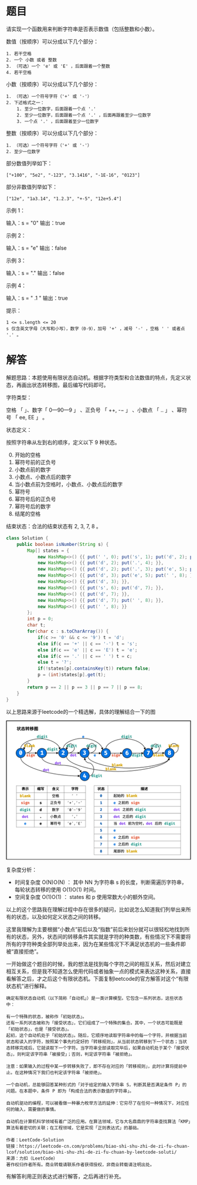 # 题目

请实现一个函数用来判断字符串是否表示数值（包括整数和小数）。

数值（按顺序）可以分成以下几个部分：

    1. 若干空格
    2. 一个 小数 或者 整数
    3. （可选）一个 'e' 或 'E' ，后面跟着一个整数
    4. 若干空格

小数（按顺序）可以分成以下几个部分：

    1. （可选）一个符号字符（'+' 或 '-'）
    2. 下述格式之一：
        1. 至少一位数字，后面跟着一个点 '.'
        2. 至少一位数字，后面跟着一个点 '.' ，后面再跟着至少一位数字
        3. 一个点 '.' ，后面跟着至少一位数字

整数（按顺序）可以分成以下几个部分：

    1. （可选）一个符号字符（'+' 或 '-'）
    2. 至少一位数字

部分数值列举如下：

    ["+100", "5e2", "-123", "3.1416", "-1E-16", "0123"]

部分非数值列举如下：

    ["12e", "1a3.14", "1.2.3", "+-5", "12e+5.4"]

 

示例 1：

输入：s = "0"
输出：true

示例 2：

输入：s = "e"
输出：false

示例 3：

输入：s = "."
输出：false

示例 4：

输入：s = "    .1  "
输出：true

 

提示：

    1 <= s.length <= 20
    s 仅含英文字母（大写和小写），数字（0-9），加号 '+' ，减号 '-' ，空格 ' ' 或者点 '.' 。

# 解答


解题思路：本题使用有限状态自动机。根据字符类型和合法数值的特点，先定义状态，再画出状态转移图，最后编写代码即可。

字符类型：

空格 「 」、数字「 0—90—9 」 、正负号 「 ++, -− 」 、小数点 「 .. 」 、幂符号 「 ee, EE 」 。

状态定义：

按照字符串从左到右的顺序，定义以下 9 种状态。

0. 开始的空格
1. 幂符号前的正负号
2. 小数点前的数字
3. 小数点、小数点后的数字
4. 当小数点前为空格时，小数点、小数点后的数字
5. 幂符号
6. 幂符号后的正负号
7. 幂符号后的数字
8. 结尾的空格

结束状态：合法的结束状态有 2, 3, 7, 8 。


```java
class Solution {
    public boolean isNumber(String s) {
        Map[] states = {
            new HashMap<>() {{ put(' ', 0); put('s', 1); put('d', 2); put('.', 4); }}, // 0.
            new HashMap<>() {{ put('d', 2); put('.', 4); }},                           // 1.
            new HashMap<>() {{ put('d', 2); put('.', 3); put('e', 5); put(' ', 8); }}, // 2.
            new HashMap<>() {{ put('d', 3); put('e', 5); put(' ', 8); }},              // 3.
            new HashMap<>() {{ put('d', 3); }},                                        // 4.
            new HashMap<>() {{ put('s', 6); put('d', 7); }},                           // 5.
            new HashMap<>() {{ put('d', 7); }},                                        // 6.
            new HashMap<>() {{ put('d', 7); put(' ', 8); }},                           // 7.
            new HashMap<>() {{ put(' ', 8); }}                                         // 8.
        };
        int p = 0;
        char t;
        for(char c : s.toCharArray()) {
            if(c >= '0' && c <= '9') t = 'd';
            else if(c == '+' || c == '-') t = 's';
            else if(c == 'e' || c == 'E') t = 'e';
            else if(c == '.' || c == ' ') t = c;
            else t = '?';
            if(!states[p].containsKey(t)) return false;
            p = (int)states[p].get(t);
        }
        return p == 2 || p == 3 || p == 7 || p == 8;
    }
}
```

以上思路来源于leetcode的一个精选解，具体的理解结合一下的图

![有限状态机](../pics/有限状态机.png)

复杂度分析：

- 时间复杂度 O(N)O(N) ： 其中 NN 为字符串 s 的长度，判断需遍历字符串，每轮状态转移的使用 O(1)O(1) 时间。
- 空间复杂度 O(1)O(1) ： states 和 p 使用常数大小的额外空间。

以上的这个思路我在理解过程中存在很多的疑问，比如说怎么知道我们列举出来所有的状态，以及如何定义状态之间的转移。

这里我理解为主要根据“小数点”前后以及“指数”前后来划分就可以很轻松地找到所有的状态，另外，状态间的转移条件其实就是字符的种类数，有些情况下不需要将所有的字符种类全部列举处出来，因为在某些情况下不满足状态机的一些条件即被“直接拒绝”。

一开始做这个题目的时候，我的想法是找到每个字符之间的相互关系，然后对建立相互关系，但是我不知道怎么使用代码或者抽象一点的模式来表达这种关系，直接看解答之后，才之后这个有限状态机。下面复制leetcode的官方解答对这个“有限状态机”进行解释。

    确定有限状态自动机（以下简称「自动机」）是一类计算模型。它包含一系列状态，这些状态中：

    有一个特殊的状态，被称作「初始状态」。
    还有一系列状态被称为「接受状态」，它们组成了一个特殊的集合。其中，一个状态可能既是「初始状态」，也是「接受状态」。
    起初，这个自动机处于「初始状态」。随后，它顺序地读取字符串中的每一个字符，并根据当前状态和读入的字符，按照某个事先约定好的「转移规则」，从当前状态转移到下一个状态；当状态转移完成后，它就读取下一个字符。当字符串全部读取完毕后，如果自动机处于某个「接受状态」，则判定该字符串「被接受」；否则，判定该字符串「被拒绝」。

    注意：如果输入的过程中某一步转移失败了，即不存在对应的「转移规则」，此时计算将提前中止。在这种情况下我们也判定该字符串「被拒绝」。

    一个自动机，总能够回答某种形式的「对于给定的输入字符串 S，判断其是否满足条件 P」的问题。在本题中，条件 P 即为「构成合法的表示数值的字符串」。

    自动机驱动的编程，可以被看做一种暴力枚举方法的延伸：它穷尽了在任何一种情况下，对应任何的输入，需要做的事情。

    自动机在计算机科学领域有着广泛的应用。在算法领域，它与大名鼎鼎的字符串查找算法「KMP」算法有着密切的关联；在工程领域，它是实现「正则表达式」的基础。

    作者：LeetCode-Solution
    链接：https://leetcode-cn.com/problems/biao-shi-shu-zhi-de-zi-fu-chuan-lcof/solution/biao-shi-shu-zhi-de-zi-fu-chuan-by-leetcode-soluti/
    来源：力扣（LeetCode）
    著作权归作者所有。商业转载请联系作者获得授权，非商业转载请注明出处。

有解答利用正则表达式进行解答，之后再进行补充。